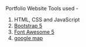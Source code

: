  Portfolio Website 
 Tools used - 
1. HTML, CSS and JavaScript
2. [Bootstrap 5](https://getbootstrap.com/docs/5.0/getting-started/introduction/)
3. [Font Awesome 5](https://fontawesome.com/)
4. [google map](https://www.embed-map.com/)

 

